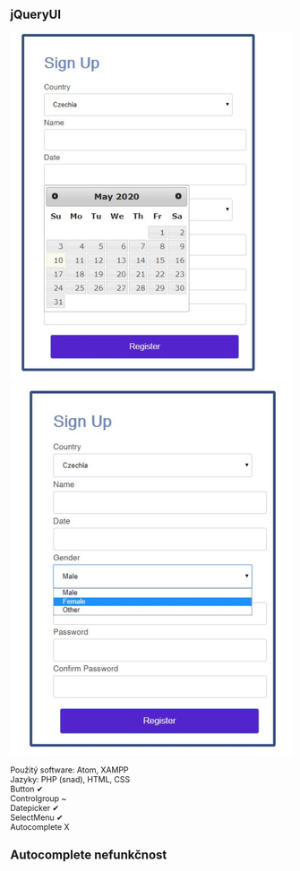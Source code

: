 ## jQueryUI 
![](Capture.JPG)
![](Capture2.JPG)

Použitý software: Atom, XAMPP <br/>
Jazyky: PHP (snad), HTML, CSS <br/>
Button ✔ <br/>
Controlgroup ~ <br/>
Datepicker ✔ <br/>
SelectMenu ✔ <br/>
Autocomplete X <br/>

## Autocomplete nefunkčnost
 <script> <br/>
 $( function() { <br/>
 var countryList = [ <br/>
 "Velmi dlouhý seznam" <br/>
<br/>
div class="field-column" <br/>
 <label>Country</label <br/>
 div <br/>
   input type="text" class="demo-input-box" id="countryList" <br/>
   /div> <br/>
   /div> <br/>
    
